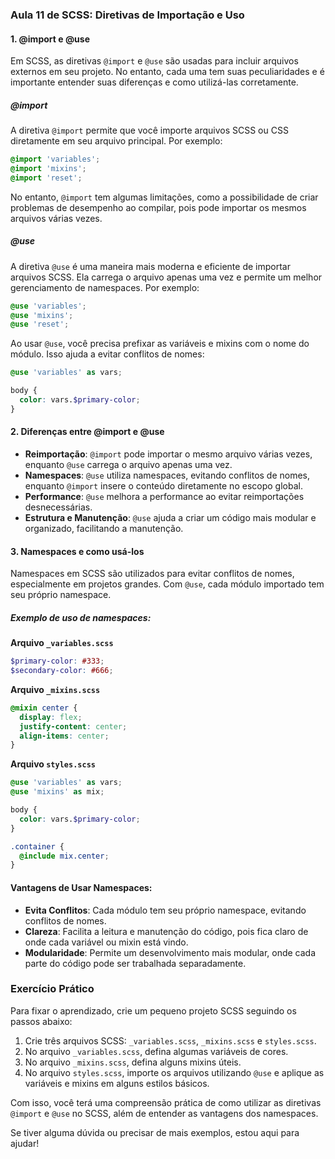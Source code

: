 ### Aula 11 de SCSS: Diretivas de Importação e Uso

#### 1. @import e @use

Em SCSS, as diretivas `@import` e `@use` são usadas para incluir arquivos externos em seu projeto. No entanto, cada uma tem suas peculiaridades e é importante entender suas diferenças e como utilizá-las corretamente.

##### @import

A diretiva `@import` permite que você importe arquivos SCSS ou CSS diretamente em seu arquivo principal. Por exemplo:

```scss
@import 'variables';
@import 'mixins';
@import 'reset';
```

No entanto, `@import` tem algumas limitações, como a possibilidade de criar problemas de desempenho ao compilar, pois pode importar os mesmos arquivos várias vezes. 

##### @use

A diretiva `@use` é uma maneira mais moderna e eficiente de importar arquivos SCSS. Ela carrega o arquivo apenas uma vez e permite um melhor gerenciamento de namespaces. Por exemplo:

```scss
@use 'variables';
@use 'mixins';
@use 'reset';
```

Ao usar `@use`, você precisa prefixar as variáveis e mixins com o nome do módulo. Isso ajuda a evitar conflitos de nomes:

```scss
@use 'variables' as vars;

body {
  color: vars.$primary-color;
}
```

#### 2. Diferenças entre @import e @use

- **Reimportação**: `@import` pode importar o mesmo arquivo várias vezes, enquanto `@use` carrega o arquivo apenas uma vez.
- **Namespaces**: `@use` utiliza namespaces, evitando conflitos de nomes, enquanto `@import` insere o conteúdo diretamente no escopo global.
- **Performance**: `@use` melhora a performance ao evitar reimportações desnecessárias.
- **Estrutura e Manutenção**: `@use` ajuda a criar um código mais modular e organizado, facilitando a manutenção.

#### 3. Namespaces e como usá-los

Namespaces em SCSS são utilizados para evitar conflitos de nomes, especialmente em projetos grandes. Com `@use`, cada módulo importado tem seu próprio namespace.

##### Exemplo de uso de namespaces:

**Arquivo `_variables.scss`**

```scss
$primary-color: #333;
$secondary-color: #666;
```

**Arquivo `_mixins.scss`**

```scss
@mixin center {
  display: flex;
  justify-content: center;
  align-items: center;
}
```

**Arquivo `styles.scss`**

```scss
@use 'variables' as vars;
@use 'mixins' as mix;

body {
  color: vars.$primary-color;
}

.container {
  @include mix.center;
}
```

#### Vantagens de Usar Namespaces:

- **Evita Conflitos**: Cada módulo tem seu próprio namespace, evitando conflitos de nomes.
- **Clareza**: Facilita a leitura e manutenção do código, pois fica claro de onde cada variável ou mixin está vindo.
- **Modularidade**: Permite um desenvolvimento mais modular, onde cada parte do código pode ser trabalhada separadamente.

### Exercício Prático

Para fixar o aprendizado, crie um pequeno projeto SCSS seguindo os passos abaixo:

1. Crie três arquivos SCSS: `_variables.scss`, `_mixins.scss` e `styles.scss`.
2. No arquivo `_variables.scss`, defina algumas variáveis de cores.
3. No arquivo `_mixins.scss`, defina alguns mixins úteis.
4. No arquivo `styles.scss`, importe os arquivos utilizando `@use` e aplique as variáveis e mixins em alguns estilos básicos.

Com isso, você terá uma compreensão prática de como utilizar as diretivas `@import` e `@use` no SCSS, além de entender as vantagens dos namespaces.

Se tiver alguma dúvida ou precisar de mais exemplos, estou aqui para ajudar!
